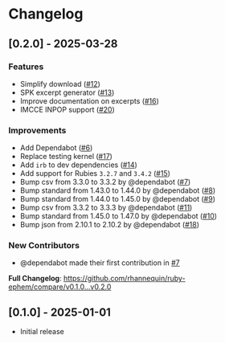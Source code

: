 # Changelog

## [0.2.0] - 2025-03-28

### Features

* Simplify download ([#12])
* SPK excerpt generator ([#13])
* Improve documentation on excerpts ([#16])
* IMCCE INPOP support ([#20])

### Improvements

* Add Dependabot ([#6])
* Replace testing kernel ([#17])
* Add `irb` to dev dependencies ([#14])
* Add support for Rubies `3.2.7` and `3.4.2` ([#15])
* Bump csv from 3.3.0 to 3.3.2 by @dependabot ([#7])
* Bump standard from 1.43.0 to 1.44.0 by @dependabot ([#8])
* Bump standard from 1.44.0 to 1.45.0 by @dependabot ([#9])
* Bump csv from 3.3.2 to 3.3.3 by @dependabot ([#11])
* Bump standard from 1.45.0 to 1.47.0 by @dependabot ([#10])
* Bump json from 2.10.1 to 2.10.2 by @dependabot ([#18])

### New Contributors

* @dependabot made their first contribution in [#7]

**Full Changelog**: https://github.com/rhannequin/ruby-ephem/compare/v0.1.0...v0.2.0

[#6]: https://github.com/rhannequin/ruby-ephem/pull/6
[#7]: https://github.com/rhannequin/ruby-ephem/pull/7
[#8]: https://github.com/rhannequin/ruby-ephem/pull/8
[#9]: https://github.com/rhannequin/ruby-ephem/pull/9
[#10]: https://github.com/rhannequin/ruby-ephem/pull/10
[#11]: https://github.com/rhannequin/ruby-ephem/pull/11
[#12]: https://github.com/rhannequin/ruby-ephem/pull/12
[#13]: https://github.com/rhannequin/ruby-ephem/pull/13
[#14]: https://github.com/rhannequin/ruby-ephem/pull/14
[#15]: https://github.com/rhannequin/ruby-ephem/pull/15
[#16]: https://github.com/rhannequin/ruby-ephem/pull/16
[#17]: https://github.com/rhannequin/ruby-ephem/pull/17
[#18]: https://github.com/rhannequin/ruby-ephem/pull/18
[#20]: https://github.com/rhannequin/ruby-ephem/pull/20

## [0.1.0] - 2025-01-01

- Initial release
